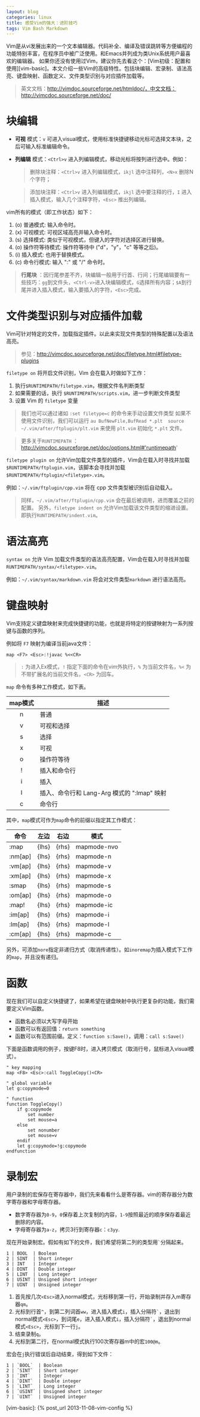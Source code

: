 ```yaml
---
layout: blog
categories: linux
title: 感受Vim的强大：进阶技巧
tags: Vim Bash Markdown
---
```


Vim是从vi发展出来的一个文本编辑器。代码补全、编译及错误跳转等方便编程的功能特别丰富，在程序员中被广泛使用。和Emacs并列成为类Unix系统用户最喜欢的编辑器。
如果你还没有使用过Vim，建议你先去看这个：[Vim初级：配置和使用][vim-basic]。本文介绍一些Vim的高级特性。包括块编辑、宏录制、语法高亮、键盘映射、函数定义、文件类型识别与对应插件加载等。

> 英文文档：http://vimdoc.sourceforge.net/htmldoc/，中文文档：http://vimcdoc.sourceforge.net/doc/

# 块编辑

* **可视** 模式：`v` 可进入visual模式，使用标准快捷键移动光标可选择文本块，之后可输入标准编辑命令。

* **列编辑** 模式：`<Ctrl>v` 进入列编辑模式，移动光标将按列进行选中。例如：
	> 删除块注释：`<Ctrl>v` 进入列编辑模式，`ikjl` 选中注释列，`<N>x` 删除N个字符；
	
	> 添加块注释：`<Ctrl>v` 进入列编辑模式，`ikjl` 选中要注释的行，`I` 进入插入模式，输入几个注释字符，`<Esc>` 推出列编辑。

vim所有的模式（即工作状态）如下：

1. (o) 普通模式: 输入命令时。
2. (x) 可视模式: 可视区域高亮并输入命令时。
3. (s) 选择模式: 类似于可视模式，但键入的字符对选择区进行替换。
4. (o) 操作符等待模式: 操作符等待中 ("d"，"y"，"c" 等等之后)。
5. (i) 插入模式: 也用于替换模式。
6. (c) 命令行模式: 输入 ":" 或 "/" 命令时。

> **行尾块** ：因行尾参差不齐，块编辑一般用于行首、行间；行尾编辑要有一些技巧：`gg`到文件头，`<Ctrl-v>`进入块编辑模式，`G`选择所有内容；`$A`到行尾并进入插入模式，输入要插入的字符，`<Esc>`完成。

<!--more-->

# 文件类型识别与对应插件加载

Vim可针对特定的文件，加载指定插件。以此来实现文件类型的特殊配置以及语法高亮。

> 参见：http://vimcdoc.sourceforge.net/doc/filetype.html#filetype-plugins

`filetype on` 将开启文件识别，Vim 会在载入时做如下工作：

1. 执行`$RUNTIMEPATH/filetype.vim`，根据文件名判断类型
2. 如果需要的话，执行 `$RUNTIMEPATH/scripts.vim`，进一步判断文件类型
3. 设置 Vim 的 `filetype` 变量

> 我们也可以通过诸如 `:set filetype=c` 的命令来手动设置文件类型
> 如果不使用文件识别，我们可以运行 `au BufNewFile,BufRead *.plt  source ~/.vim/after/ftplugin/plt.vim` 来使用 `plt.vim` 初始化 `*.plt` 文件。

> 更多关于`RUNTIMEPATH` ：http://vimcdoc.sourceforge.net/doc/options.html#'runtimepath'

`filetype plugin on` 允许Vim加载文件类型的插件，Vim会在载入时寻找并加载 `$RUNTIMEPATH/ftplugin.vim`，该脚本会寻找并加载 `$RUNTIMEPATH/ftplugin/<filetype>.vim`。

例如：`~/.vim/ftplugin/cpp.vim` 将在 cpp 文件类型被识别后自动载入。

> 同样，`~/.vim/after/ftplugin/cpp.vim` 会在最后被调用，进而覆盖之前的配置。
> 另外，`filetype indent on` 允许Vim加载该文件类型的缩进设置。即执行`RUNTIMEPATH/indent.vim`。

# 语法高亮

`syntax on` 允许 Vim 加载文件类型的语法高亮配置，Vim会在载入时寻找并加载 `RUNTIMEPATH/syntax/<filetype>.vim`。

例如：`~/.vim/syntax/markdown.vim` 将会对文件类型`markdown` 进行语法高亮。


# 键盘映射

Vim支持定义键盘映射来完成快捷键的功能，也就是将特定的按键映射为一系列按键与函数的序列。

例如将 `F7` 映射为编译当前java文件：

```vim
map <F7> <Esc>:!javac %<<CR>
```

> `:` 为进入Ex模式，`!` 指定下面的命令在vim外执行，`%` 为当前文件名，`%<` 为不带扩展名的当前文件名，`<CR>` 为回车。



`map` 命令有多种工作模式，如下表。

map模式 | 描述
:---:  | ----
n	|	普通
v	|	可视和选择
s	|	选择
x	|	可视
o	|	操作符等待
!	|	插入和命令行
i	|	插入
l	|	插入、命令行和 Lang-Arg 模式的 ":lmap" 映射
c	|	命令行


其中，`map`模式可作为`map`命令的前缀以指定其工作模式：

命令    |       左边  |       右边   |          模式      
----    | -------     |     ----     |           ----  
:map     |    {lhs}  |   {rhs}  |       mapmode-nvo   
:nm[ap]  |  {lhs}    |  {rhs}    |    mapmode-n       
:vm[ap]  |  {lhs}    |  {rhs}    |    mapmode-v       
:xm[ap]  |  {lhs}    |  {rhs}    |    mapmode-x       
:smap    |   {lhs}   |   {rhs}   |    mapmode-s      
:om[ap]  |  {lhs}    |  {rhs}    |    mapmode-o      
:map!    |   {lhs}   |   {rhs}   |    mapmode-ic     
:im[ap]  |   {lhs}   |   {rhs}   |    mapmode-i     
:lm[ap]  |   {lhs}   |   {rhs}   |    mapmode-l     
:cm[ap]  |  {lhs}    |  {rhs}    |    mapmode-c     

另外，可添加`nore`指定非递归方式（取消传递性）。如`inoremap`为插入模式下工作的`map`，并且没有递归。


# 函数

现在我们可以自定义快捷键了，如果希望在键盘映射中执行更复杂的功能，我们需要定义Vim函数。

* 函数名必须以大写字母开始
* 函数可以有返回值：`return something`
* 函数可以有范围前缀。定义：`function s:Save()`，调用：`call s:Save()`

下面是函数调用的例子，按键F8时，进入拷贝模式（取消行号，鼠标进入visual模式）。

```vim
" key mapping
map <F8> <Esc>:call ToggleCopy()<CR>

" global variable
let g:copymode=0

" function
function ToggleCopy()
    if g:copymode
        set number
        set mouse=a
    else
        set nonumber
        set mouse=v
    endif
    let g:copymode=!g:copymode
endfunction
```

# 录制宏

用户录制的宏保存在寄存器中，我们先来看看什么是寄存器。vim的寄存器分为数字寄存器和字母寄存器。

* 数字寄存器为`0-9`，`0`保存着上次复制的内容，`1-9`按照最近的顺序保存着最近删除的内容。
* 字母寄存器为`a-z`，拷贝3行到寄存器`c`：`c3yy`.

现在开始录制宏。假如有如下的文件，我们希望将第二列的类型用`` ` ``分隔起来。

```
1 | BOOL  | Boolean
2 | SINT  | Short integer
3 | INT   | Integer 
4 | DINT  | Double integer 
5 | LINT  | Long integer 
6 | USINT | Unsigned short integer 
7 | UINT  | Unsigned integer 
```

1. 首先按几次`<Esc>`进入normal模式，光标移到第一行，开始录制并存入m寄存器`qm`。
2. 光标到行首`^`，到第二列词首`ww`，进入插入模式`i`，插入分隔符`` ` ``，退出到normal模式`<Esc>`，到词尾`e`，进入插入模式`i`，插入分隔符`` ` ``，退出到normal模式`<Esc>`，光标到下一行`j`。
3. 结束录制`q`。
4. 光标到第二行，在normal模式执行100次寄存器m中的宏`100@m`。

宏会在`j`执行错误后自动结束，得到如下文件：


```
1 | `BOOL`  | Boolean
2 | `SINT`  | Short integer
3 | `INT`   | Integer 
4 | `DINT`  | Double integer 
5 | `LINT`  | Long integer 
6 | `USINT` | Unsigned short integer 
7 | `UINT`  | Unsigned integer 
```

[vim-basic]: {% post_url 2013-11-08-vim-config %}

